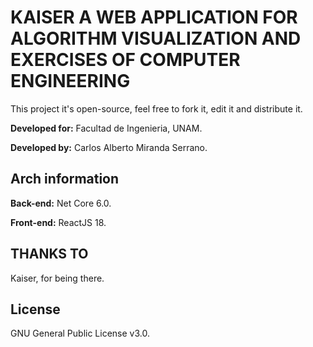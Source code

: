 # KAISER A WEB APPLICATION FOR ALGORITHM VISUALIZATION AND EXERCISES OF COMPUTER ENGINEERING

This project it's open-source, feel free to fork it, edit it and distribute it.

**Developed for:** Facultad de Ingenieria, UNAM.

**Developed by:** Carlos Alberto Miranda Serrano. 

## Arch information

**Back-end:** Net Core 6.0.

**Front-end:** ReactJS 18.

## THANKS TO

Kaiser, for being there.

## License

GNU General Public License v3.0.
